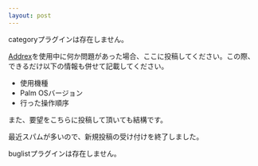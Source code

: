 ```yaml
---
layout: post
---
```

<p><span class="error">categoryプラグインは存在しません。</span></p>
<p><a href="/?page=Addrex" class="wikipage">Addrex</a>を使用中に何か問題があった場合、ここに投稿してください。この際、できるだけ以下の情報も併せて記載してください。</p>
<ul>
<li>使用機種</li>
<li>Palm OSバージョン</li>
<li>行った操作順序</li>
</ul>
<p>また、要望をこちらに投稿して頂いても結構です。</p>
<p>最近スパムが多いので、新規投稿の受け付けを終了しました。</p>
<p><span class="error">buglistプラグインは存在しません。</span></p>
